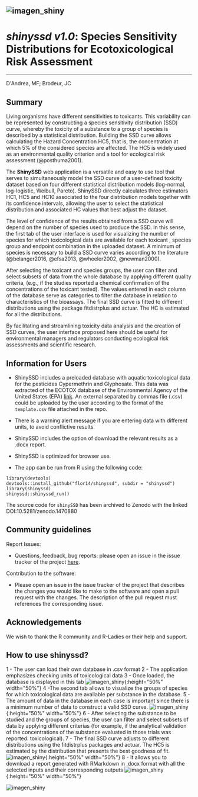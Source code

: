 ![imagen_shiny](https://github.com/flor14/shinyssd/blob/master/shinyssd/banda.png)
---
# *shinyssd v1.0*: Species Sensitivity Distributions for Ecotoxicological Risk Assessment  
---
D'Andrea, MF; Brodeur, JC

## Summary

Living organisms have different sensitivities to toxicants. This variability can be represented by constructing a species sensitivity distribution (SSD) curve, whereby the toxicity of a substance to a group of species is described by a statistical distribution. Building the SSD curve allows calculating the Hazard Concentration HC5, that is, the concentration at which 5% of the considered species are affected. The HC5 is widely used as an environmental quality criterion and a tool for ecological risk assessment (@posthuma2001).

The **ShinySSD** web application is a versatile and easy to use tool that serves to simultaneously model the SSD curve of a user-defined toxicity dataset based on four different statistical distribution models (log-normal, log-logistic, Weibull, Pareto).  ShinySSD directly calculates three estimators HC1, HC5 and HC10 associated to the four distribution models together with its confidence intervals, allowing the user to select the statistical distribution and associated HC values that best adjust the dataset. 

The level of confidence of the results obtained from a SSD curve will depend on the number of species used to produce the SSD. In this sense, the first tab of the user interface is used for visualizing the number of species for which toxicological data are available for each toxicant , species group and endpoint combination in the uploaded dataset. A minimum of species is necessary to build a SSD curve varies according to the literature (@belanger2016, @efsa2013, @wheeler2002, @newman2000).

After selecting the toxicant and species groups, the user can filter and select subsets of data from the whole database by applying different quality criteria, (e.g., if the studies reported a chemical confirmation of the concentrations of the toxicant tested). The values entered in each column of the database serve as categories to filter the database in relation to characteristics of the bioassays. The final SSD curve is fitted to different distributions using the package fitdistrplus and actuar. The HC is estimated for all the distributions.

By facilitating and streamlining toxicity data analysis and the creation of SSD curves, the user interface proposed here should be useful for environmental managers and regulators conducting ecological risk assessments and scientific research.

## Information for Users

- ShinySSD includes a preloaded database with aquatic toxicological data for the pesticides Cypermethrin and Glyphosate. This data was extracted of the ECOTOX database of the Environmental Agency of the United States (EPA) [link](https://cfpub.epa.gov/ecotox/). An external separated by commas file (.csv) could be uploaded by the user according to the format of the ``template.csv`` file attached in the repo. 

- There is a warning alert message if you are entering data with different units, to avoid conflictive results.

- ShinySSD includes the option of download the relevant results as a .docx report.

- ShinySSD is optimized for browser use.

- The app can be run from R using the following code:

``` 
library(devtools)
devtools::install_github("flor14/shinyssd", subdir = "shinyssd")
library(shinyssd)
shinyssd::shinyssd_run()
```

The source code for ``shinySSD`` has been archived to Zenodo with the linked DOI:10.5281/zenodo.1470880

## Community guidelines

Report Issues:

- Questions, feedback, bug reports: please open an issue in the issue tracker of the project [here](https://github.com/flor14/shinyssd/issues).

Contribution to the software:

- Please open an issue in the issue tracker of the project that describes the changes you would like to make to the software and open a pull request with the changes. The description of the pull request must references the corresponding issue.

## Acknowledgements

We wish to thank the R community and R-Ladies or their help and support.
 
## How to use shinyssd? 

1 - The user can load their own database in .csv format
2 - The application emphasizes checking units of toxicological data
3 - Once loaded, the database is displayed in this tab
![imagen_shiny](https://github.com/flor14/shinyssd/blob/master/shinyssd/imagen_shiny.png){:height="50%" width="50%"}
4 -The second tab allows to visualize the groups of species for which toxicological data are available per substance in the database.
5 -The amount of data in the database in each case is important since there is a minimum number of data to construct a valid SSD curve.
![imagen_shiny](https://github.com/flor14/shinyssd/blob/master/shinyssd/imagen_shiny2.png){:height="50%" width="50%"}
6 - After selecting the substance to be studied and the groups of species, the user can filter and select subsets of data by applying different criterias (for example, if the analytical validation of the concentrations of the substance evaluated in those trials was reported. toxicological).
7 - The final SSD curve adjusts to different distributions using the fitdistrplus packages and actuar. The HC5 is estimated by the distribution that presents the best goodness of fit.
![imagen_shiny](https://github.com/flor14/shinyssd/blob/master/shinyssd/imagen_shiny3.png){:height="50%" width="50%"}
8 - It allows you to download a report generated with RMarkdown in .docx format with all the selected inputs and their corresponding outputs
![imagen_shiny](https://github.com/flor14/shinyssd/blob/master/shinyssd/imagen_shiny4.png){:height="50%" width="50%"} 

![imagen_shiny](https://github.com/flor14/shinyssd/blob/master/shinyssd/banda.png)
